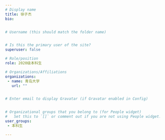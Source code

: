 ```yaml
---
# Display name
title: 徐子杰
bio: 


# Username (this should match the folder name)


# Is this the primary user of the site?
superuser: false

# Role/position
role: 2020级本科生

# Organizations/Affiliations
organizations:
 - name: 青岛大学
   url: ""


# Enter email to display Gravatar (if Gravatar enabled in Config)


# Organizational groups that you belong to (for People widget)
#   Set this to `[]` or comment out if you are not using People widget.
user_groups:
 - 本科生

---
```

